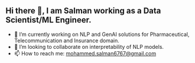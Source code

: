 ## Hi there 👋, I am Salman working as a Data Scientist/ML Engineer.
- 🔭 I’m currently working on NLP and GenAI solutions for Pharmaceutical, Telecommunication and Insurance domain.
- 👯 I’m looking to collaborate on interpretability of NLP models.
- 📫 How to reach me: mohammed.salman6767@gmail.com
<!--
**salman-moh/salman-moh** is a ✨ _special_ ✨ repository because its `README.md` (this file) appears on your GitHub profile.



